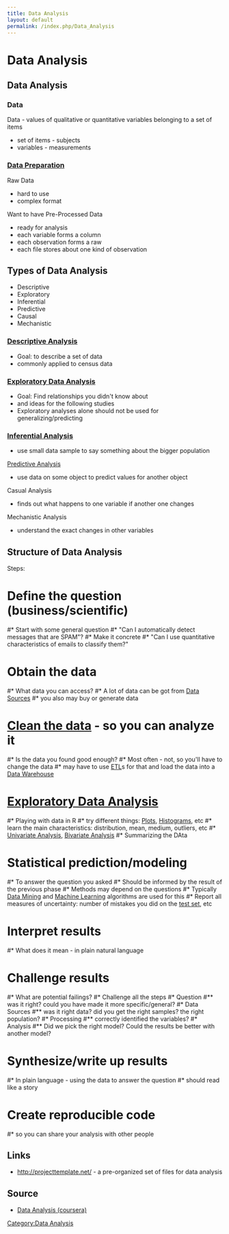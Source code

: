 ```yaml
---
title: Data Analysis
layout: default
permalink: /index.php/Data_Analysis
---
```


# Data Analysis

## Data Analysis
### Data
Data - values of qualitative or quantitative variables belonging to a set of items 
- set of items - subjects 
- variables - measurements 


### [Data Preparation](Data_Preparation)
Raw Data
- hard to use 
- complex format

Want to have Pre-Processed Data
- ready for analysis 
- each variable forms a column
- each observation forms a raw 
- each file stores about one kind of observation


## Types of Data Analysis
- Descriptive
- Exploratory
- Inferential
- Predictive
- Causal
- Mechanistic


### [Descriptive Analysis](Descriptive_Analysis)
- Goal: to describe a set of data 
- commonly applied to census data 


### [Exploratory Data Analysis](Exploratory_Data_Analysis)
- Goal: Find relationships you didn't know about
- and ideas for the following studies 
- Exploratory analyses alone should not be used for generalizing/predicting


### [Inferential Analysis](Inferential_Statistics)
- use small data sample to say something about the bigger population


[Predictive Analysis](Predictive_Analysis)
- use data on some object to predict values for another object 


Casual Analysis 
- finds out what happens to one variable if another one changes 


Mechanistic Analysis 
- understand the exact changes in other variables 



## Structure of Data Analysis
Steps:
# Define the question (business/scientific)
#* Start with some general question
#* "Can I automatically detect messages that are SPAM"?
#* Make it concrete
#* "Can I use quantitative characteristics of emails to classify them?"
# Obtain the data
#* What data you can access? 
#* A lot of data can be got from [Data Sources](Data_Sources) 
#* you also may buy or generate data
# [Clean the data](Data_Cleaning) - so you can analyze it
#* Is the data you found good enough? 
#* Most often - not, so you'll have to change the data
#* may have to use [ETL](ETL)s for that and load the data into a [Data Warehouse](Data_Warehouse)
# [Exploratory Data Analysis](Exploratory_Data_Analysis)
#* Playing with data in R
#* try different things: [Plots](Plots), [Histograms](Histograms), etc
#* learn the main characteristics: distribution, mean, medium, outliers, etc
#* [Univariate Analysis](Univariate_Analysis), [Bivariate Analysis](Bivariate_Analysis)
#* Summarizing the DAta
# Statistical prediction/modeling
#* To answer the question you asked 
#* Should be informed by the result of the previous phase
#* Methods may depend on the questions
#* Typically [Data Mining](Data_Mining) and [Machine Learning](Machine_Learning) algorithms are used for this
#* Report all measures of uncertainty: number of mistakes you did on the [test set](Cross-Validation), etc
# Interpret results
#* What does it mean - in plain natural language
# Challenge results
#* What are potential failings?
#* Challenge all the steps
#* Question
#** was it right? could you have made it more specific/general?
#* Data Sources
#** was it right data? did you get the right samples? the right population?
#* Processing
#** correctly identified the variables?
#* Analysis
#** Did we pick the right model? Could the results be better with another model?
# Synthesize/write up results
#* In plain language - using the data to answer the question
#* should read like a story
# Create reproducible code
#* so you can share your analysis with other people



## Links
- http://projecttemplate.net/ -  a pre-organized set of files for data analysis


## Source
- [Data Analysis (coursera)](Data_Analysis_(coursera))

[Category:Data Analysis](Category_Data_Analysis)